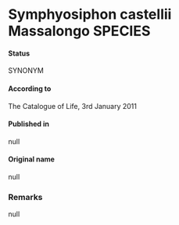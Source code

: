 Symphyosiphon castellii Massalongo SPECIES
=======

#### Status
SYNONYM

#### According to
The Catalogue of Life, 3rd January 2011

#### Published in
null

#### Original name
null

### Remarks
null